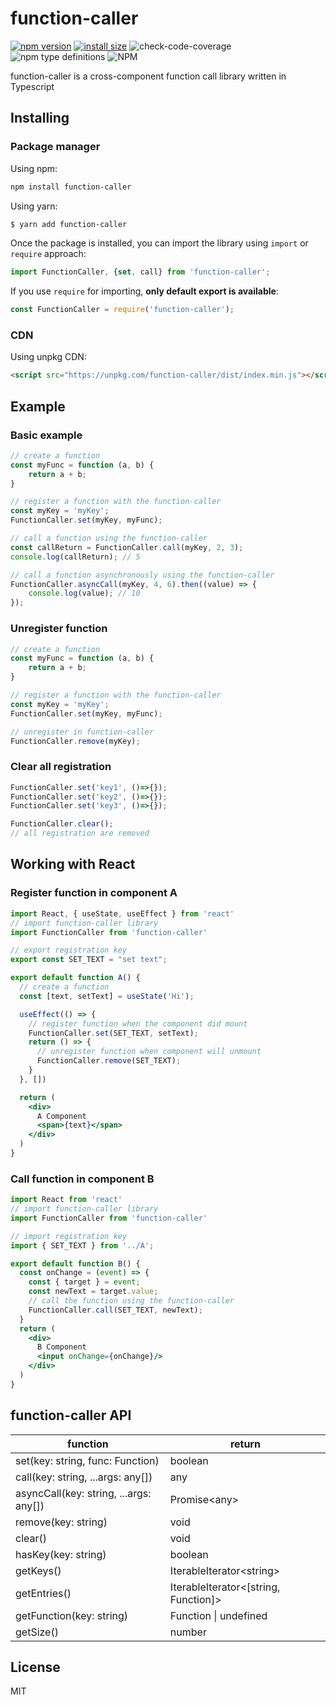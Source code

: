# function-caller 
[![npm version](https://img.shields.io/npm/v/function-caller)](https://www.npmjs.com/package/function-caller) [![install size](https://img.shields.io/badge/dynamic/json?url=https://packagephobia.com/v2/api.json?p=function-caller&query=$.install.pretty&label=install%20size&style=flat-square)](https://packagephobia.now.sh/result?p=function-caller) ![check-code-coverage](https://img.shields.io/badge/code--coverage-97%25-brightgreen) ![npm type definitions](https://img.shields.io/npm/types/function-caller) ![NPM](https://img.shields.io/npm/l/function-caller)


function-caller is a cross-component function call library written in Typescript

## Installing

### Package manager

Using npm:

```bash
npm install function-caller
```

Using yarn:

```bash
$ yarn add function-caller
```

Once the package is installed, you can import the library using `import` or `require` approach:

```js
import FunctionCaller, {set, call} from 'function-caller';
```

If you use `require` for importing, **only default export is available**:

```js
const FunctionCaller = require('function-caller');
```

### CDN

Using unpkg CDN:

```html
<script src="https://unpkg.com/function-caller/dist/index.min.js"></script>
```

## Example

### Basic example

```js
// create a function
const myFunc = function (a, b) {
    return a + b;
}

// register a function with the function-caller
const myKey = 'myKey';
FunctionCaller.set(myKey, myFunc);

// call a function using the function-caller
const callReturn = FunctionCaller.call(myKey, 2, 3);
console.log(callReturn); // 5

// call a function asynchronously using the function-caller
FunctionCaller.asyncCall(myKey, 4, 6).then((value) => {
    console.log(value); // 10
}); 
```

### Unregister function

```js
// create a function
const myFunc = function (a, b) {
    return a + b;
}

// register a function with the function-caller
const myKey = 'myKey';
FunctionCaller.set(myKey, myFunc);

// unregister in function-caller
FunctionCaller.remove(myKey);
```

### Clear all registration

```js
FunctionCaller.set('key1', ()=>{});
FunctionCaller.set('key2', ()=>{});
FunctionCaller.set('key3', ()=>{});

FunctionCaller.clear();
// all registration are removed
```

## Working with React

### Register function in component A

```jsx
import React, { useState, useEffect } from 'react'
// import function-caller library
import FunctionCaller from 'function-caller'

// export registration key
export const SET_TEXT = "set text";

export default function A() {
  // create a function
  const [text, setText] = useState('Hi');

  useEffect(() => {
    // register function when the component did mount
    FunctionCaller.set(SET_TEXT, setText);
    return () => {
      // unregister function when component will unmount
      FunctionCaller.remove(SET_TEXT);
    }
  }, [])

  return (
    <div>
      A Component
      <span>{text}</span>
    </div>
  )
}
```

### Call function in component B

```jsx
import React from 'react'
// import function-caller library
import FunctionCaller from 'function-caller'

// import registration key
import { SET_TEXT } from '../A';

export default function B() {
  const onChange = (event) => {
    const { target } = event;
    const newText = target.value;
    // call the function using the function-caller
    FunctionCaller.call(SET_TEXT, newText);
  }
  return (
    <div>
      B Component
      <input onChange={onChange}/>
    </div>
  )
}
```

## function-caller API

| function                               | return                                            |
| -------------------------------------- | ------------------------------------------------- |
| set(key: string, func: Function)       | boolean                                           |
| call(key: string, ...args: any[])      | any                                               |
| asyncCall(key: string, ...args: any[]) | Promise\<any>                                     |
| remove(key: string)                    | void                                              |
| clear()                                | void                                              |
| hasKey(key: string)                    | boolean                                           |
| getKeys()                              | IterableIterator\<string>                         |
| getEntries()                           | IterableIterator<[string, Function]>              |
| getFunction(key: string)               | Function                             \| undefined |
| getSize()                              | number                                            |

## License
MIT